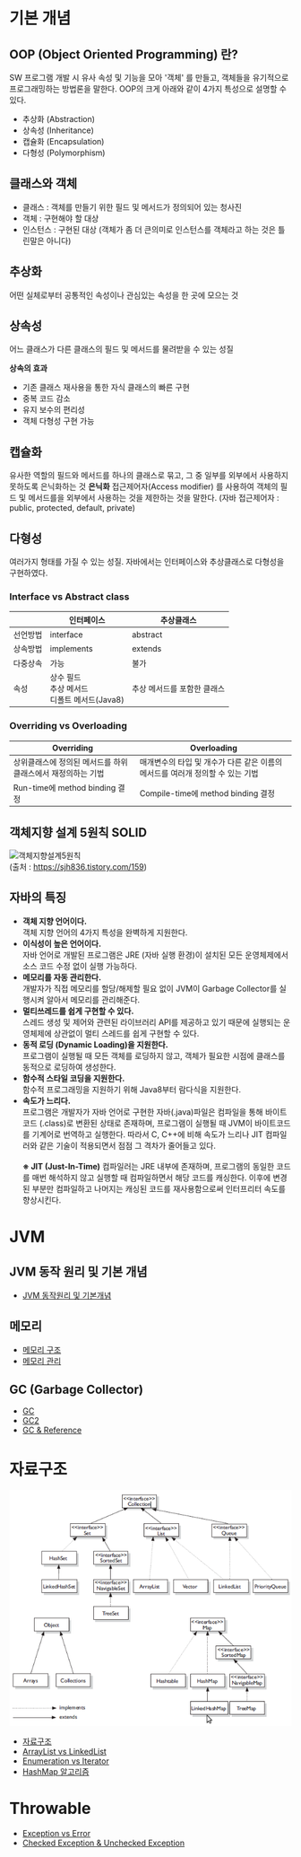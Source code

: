 # 기본 개념
## OOP (Object Oriented Programming) 란?
SW 프로그램 개발 시 유사 속성 및 기능을 모아 '객체' 를 만들고, 객체들을 유기적으로 프로그래밍하는 방법론을 말한다. OOP의 크게 아래와 같이 4가지 특성으로 설명할 수 있다.
* 추상화 (Abstraction)
* 상속성 (Inheritance)
* 캡슐화 (Encapsulation)
* 다형성 (Polymorphism)

## 클래스와 객체
- 클래스 : 객체를 만들기 위한 필드 및 메서드가 정의되어 있는 청사진
- 객체 : 구현해야 할 대상
- 인스턴스 : 구현된 대상 (객체가 좀 더 큰의미로 인스턴스를 객체라고 하는 것은 틀린말은 아니다)

## 추상화
어떤 실체로부터 공통적인 속성이나 관심있는 속성을 한 곳에 모으는 것

## 상속성
어느 클래스가 다른 클래스의 필드 및 메서드를 물려받을 수 있는 성질

**상속의 효과**
- 기존 클래스 재사용을 통한 자식 클래스의 빠른 구현
- 중복 코드 감소
- 유지 보수의 편리성
- 객체 다형성 구현 가능

## 캡슐화
유사한 역할의 필드와 메서드를 하나의 클래스로 묶고, 그 중 일부를 외부에서 사용하지 못하도록 은닉화하는 것
**은닉화**
접근제어자(Access modifier) 를 사용하여 객체의 필드 및 메서드를을 외부에서 사용하는 것을 제한하는 것을 말한다.
(자바 접근제어자 : public, protected, default, private)

## 다형성
여러가지 형태를 가질 수 있는 성질. 자바에서는 인터페이스와 추상클래스로 다형성을 구현하였다.

### Interface vs Abstract class
&nbsp;|인터페이스 | 추상클래스
-|-|-
선언방법|interface |abstract
상속방법|implements|extends
다중상속|가능|불가
속성|상수 필드<br>추상 메서드<br>디폴트 메서드(Java8)|추상 메서드를 포함한 클래스

### Overriding vs Overloading
Overriding | Overloading
-|-
상위클래스에 정의된 메서드를 하위 클래스에서 재정의하는 기법|매개변수의 타입 및 개수가 다른 같은 이름의 메서드를 여러개 정의할 수 있는 기법
Run-time에 method binding 결정|Compile-time에 method binding 결정

## 객체지향 설계 5원칙 SOLID
![객체지향설계5원칙](https://img1.daumcdn.net/thumb/R1280x0/?scode=mtistory2&fname=http%3A%2F%2Fcfile28.uf.tistory.com%2Fimage%2F991A75345B43144B0E9FA3)
<br>(출처 : https://sjh836.tistory.com/159)

## 자바의 특징
* **객체 지향 언어이다.**<br>객체 지향 언어의 4가지 특성을 완벽하게 지원한다.
* **이식성이 높은 언어이다.**<br>자바 언어로 개발된 프로그램은 JRE (자바 실행 환경)이 설치된 모든 운영체제에서 소스 코드 수정 없이 실행 가능하다.
* **메모리를 자동 관리한다.**<br>개발자가 직접 메모리를 할당/해제할 필요 없이 JVM이 Garbage Collector를 실행시켜 알아서 메모리를 관리해준다.
* **멀티쓰레드를 쉽게 구현할 수 있다.**<br>스레드 생성 및 제어와 관련된 라이브러리 API를 제공하고 있기 때문에 실행되는 운영체제에 상관없이 멀티 스레드를 쉽게 구현할 수 있다.
* **동적 로딩 (Dynamic Loading)을 지원한다.**<br>프로그램이 실행될 때 모든 객체를 로딩하지 않고, 객체가 필요한 시점에 클래스를 동적으로 로딩하여 생성한다.
* **함수적 스타일 코딩을 지원한다.**<br>함수적 프로그래밍을 지원하기 위해 Java8부터 람다식을 지원한다.
* **속도가 느리다.**<br>프로그램은 개발자가 자바 언어로 구현한 자바(.java)파일은 컴파일을 통해 바이트코드 (.class)로 변환된 상태로 존재하며, 프로그램이 실행될 때 JVM이 바이트코드를 기계어로 번역하고 실행한다. 따라서 C, C++에 비해 속도가 느리나 JIT 컴파일러와 같은 기술이 적용되면서 점점 그 격차가 줄어들고 있다.
<br><br>**※ JIT (Just-In-Time)** 컴파일러는 JRE 내부에 존재하며, 프로그램의 동일한 코드를 매번 해석하지 않고 실행할 때 컴파일하면서 해당 코드를 캐싱한다. 이후에 변경된 부분만 컴파일하고 나머지는 캐싱된 코드를 재사용함으로써 인터프리터 속도를 향상시킨다.

# JVM
## JVM 동작 원리 및 기본 개념
* [JVM 동작원리 및 기본개념](https://steady-snail.tistory.com/67)

## 메모리
* [메모리 구조](https://hoonmaro.tistory.com/19)
* [메모리 관리](https://yaboong.github.io/java/2018/05/26/java-memory-management/)

## GC (Garbage Collector)
* [GC](https://d2.naver.com/helloworld/1329)
* [GC2](https://mirinae312.github.io/develop/2018/06/04/jvm_gc.html)
* [GC & Reference](https://d2.naver.com/helloworld/329631)

# 자료구조
![ClassDiagram](.img/class_diagram_java_data_structure.png)
* [자료구조](https://joooootopia.tistory.com/13)
* [ArrayList vs LinkedList](https://www.holaxprogramming.com/2014/02/12/java-list-interface/)
* [Enumeration vs Iterator](https://happystory.tistory.com/33)
* [HashMap 알고리즘](https://d2.naver.com/helloworld/831311)

# Throwable
* [Exception vs Error](https://stackoverflow.com/questions/912334/differences-between-exception-and-error)
* [Checked Exception & Unchecked Exception](https://www.geeksforgeeks.org/checked-vs-unchecked-exceptions-in-java/)